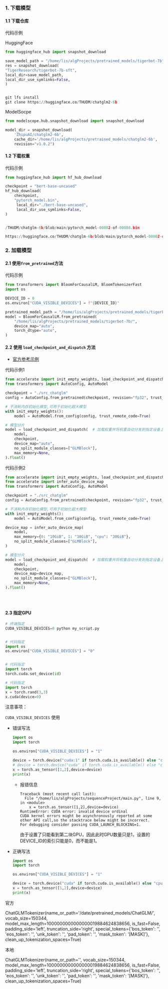 ### 1. 下载模型

#### 1.1 下载仓库

代码示例

HuggingFace

```python
from huggingface_hub import snapshot_download

save_model_path = "/home/lis/algProjects/pretrained_models/tigerbot-7b"
res = snapshot_download(
"TigerResearch/tigerbot-7b-sft",
local_dir=save_model_path,
local_dir_use_symlinks=False,
)


git lfs install
git clone https://huggingface.co/THUDM/chatglm2-6b
```

ModelSocpe

```python
from modelscope.hub.snapshot_download import snapshot_download

model_dir = snapshot_download(
    'ZhipuAI/chatglm2-6b',
    cache_dir='/home/lis/algProjects/pretrained_models/chatglm2-6b',
    revision="v1.0.2")
```



#### 1.2 下载权重

代码示例

```python
from huggingface_hub import hf_hub_download

checkpoint = "bert-base-uncased"
hf_hub_download(
    checkpoint, 
    "pytorch_model.bin",
     local_dir="./bert-base-uncased",
	 local_dir_use_symlinks=False,
)


/THUDM/chatglm-6b/blob/main/pytorch_model-00002-of-00008.bin

https://huggingface.co/THUDM/chatglm-6b/blob/main/pytorch_model-00002-of-00008.bin
```



### 2. 加载模型

#### 2.1 使用`from_pretrained`方法

代码示例

```python
from transformers import BloomForCausalLM, BloomTokenizerFast
import os

DEVICE_ID = 0
os.environ["CUDA_VISIBLE_DEVICES"] = f"{DEVICE_ID}"

pretrained_model_path = "/home/lis/algProjects/pretrained_models/tigerbot-7b/"
model = BloomForCausalLM.from_pretrained(
    "/home/lis/algProjects/pretrained_models/tigerbot-7b/",
    device_map="auto",
    torch_dtype="auto",
)
```

#### 2.2 使用 `load_checkpoint_and_dispatch` 方法

- [官方参考示例](https://huggingface.co/docs/accelerate/usage_guides/big_modeling)

代码示例1

```python
from accelerate import init_empty_weights, load_checkpoint_and_dispatch
from transformers import AutoConfig, AutoModel

checkpoint = "./src_chatglm"
config = AutoConfig.from_pretrained(checkpoint, revision="fp32", trust_remote_code=True)

# 不消耗内存初始化模型,可用于初始化超大模型
with init_empty_weights():
    model = AutoModel.from_config(config, trust_remote_code=True)

# 模型分片
model = load_checkpoint_and_dispatch(  # 加载权重并将权重自动分发到指定设备上
    model,
    checkpoint,
    device_map="auto",
    no_split_module_classes=["GLMBlock"],
    max_memory=None,
).float()

```

代码示例2

```python
from accelerate import init_empty_weights, load_checkpoint_and_dispatch
from accelerate import infer_auto_device_map
from transformers import AutoConfig, AutoModel

checkpoint = "./src_chatglm"
config = AutoConfig.from_pretrained(checkpoint, revision="fp32", trust_remote_code=True)

# 不消耗内存初始化模型,可用于初始化超大模型
with init_empty_weights():
    model = AutoModel.from_config(config, trust_remote_code=True)

device_map = infer_auto_device_map(
    model,
    max_memory={0: "10GiB", 1: "10GiB", "cpu": "30GiB"},
    no_split_module_classes=["GLMBlock"],
)

# 模型分片
model = load_checkpoint_and_dispatch(  # 加载权重并将权重自动分发到指定设备上
    model,
    checkpoint,
    device_map=device_map,
    no_split_module_classes=["GLMBlock"],
    max_memory=None,
).float()


   
```

#### 2.3 指定GPU

```python
# 终端指定
CUDA_VISIBLE_DEVICES=0 python my_script.py


# 代码指定
import os
os.environ["CUDA_VISIBLE_DEVICES"] = "0"


# 代码指定
import torch
torch.cuda.set_device(id)

# 代码指定
import torch
x = torch.rand(3,3)
x.cuda(device=0)
```

注意事项：

`CUDA_VISIBLE_DEVICES` 使用

- 错误写法

  ```python
  import os
  import torch
  
  os.environ["CUDA_VISIBLE_DEVICES"] = "1"
  
  device = torch.device("cuda:1" if torch.cuda.is_available() else "cpu")
  # device = torch.device("cuda" if torch.cuda.is_available() else "cpu")
  x = torch.as_tensor([1,2],device=device)
  print(x)
  ```

  - 报错信息

    ```shell
    Traceback (most recent call last):
      File "/home/lis/algProjects/sequenceProject/main.py", line 9, in <module>
        x = torch.as_tensor([1,2],device=device)
    RuntimeError: CUDA error: invalid device ordinal
    CUDA kernel errors might be asynchronously reported at some other API call,so the stacktrace below might be incorrect.
    For debugging consider passing CUDA_LAUNCH_BLOCKING=1.
    ```

    由于设置了只能看到第二块GPU，因此此时GPU数量只是1，设置的DEVICE_ID的索引只能是0，而不能是1。

- 正确写法

  ```python
  import os
  import torch
  
  os.environ["CUDA_VISIBLE_DEVICES"] = "1"
  
  device = torch.device("cuda" if torch.cuda.is_available() else "cpu")
  x = torch.as_tensor([1,2],device=device)
  print(x)
  ```



官方

ChatGLMTokenizer(name_or_path='/date/pretrained_models/ChatGLM/', vocab_size=150344, model_max_length=1000000000000000019884624838656, is_fast=False, padding_side='left', truncation_side='right', special_tokens={'bos_token': '<sop>', 'eos_token': '</s>', 'unk_token': '<unk>', 'pad_token': '<pad>', 'mask_token': '[MASK]'}, clean_up_tokenization_spaces=True)

本地

ChatGLMTokenizer(name_or_path='', vocab_size=150344, model_max_length=1000000000000000019884624838656, is_fast=False, padding_side='left', truncation_side='right', special_tokens={'bos_token': '<sop>', 'eos_token': '<eop>', 'unk_token': '<unk>', 'pad_token': '<pad>', 'mask_token': '[MASK]'}, clean_up_tokenization_spaces=True)





